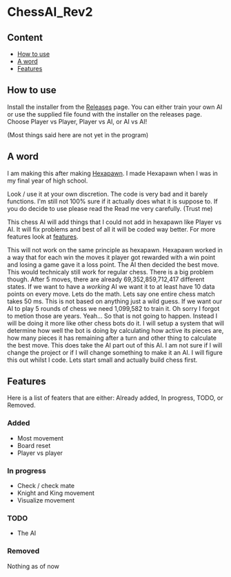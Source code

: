 # ChessAI_Rev2
## Content
* [How to use](https://github.com/MBrinks2239/ChessAI_Rev2/new/main?readme=1#how-to-use)
* [A word](https://github.com/MBrinks2239/ChessAI_Rev2/new/main?readme=1#a-word)
* [Features](https://github.com/MBrinks2239/ChessAI_Rev2/new/main?readme=1#features)

## How to use
Install the installer from the [Releases](https://github.com/MBrinks2239/ChessAI_Rev2/releases) page. 
You can either train your own AI or use the supplied file found with the installer on the releases page.
Choose Player vs Player, Player vs AI, or AI vs AI!

(Most things said here are not yet in the program)

## A word
I am making this after making [Hexapawn](https://github.com/MBrinks2239/Hexapawn). 
I made Hexapawn when I was in my final year of high school.

Look / use it at your own discretion. The code is very bad and it barely functions. 
I'm still not 100% sure if it actually does what it is suppose to.
If you do decide to use please read the Read me very carefully. (Trust me)

This chess AI will add things that I could not add in hexapawn like Player vs AI.
It will fix problems and best of all it will be coded way better. For more features look at [features](https://github.com/MBrinks2239/ChessAI_Rev2/new/main?readme=1#features).

This will not work on the same principle as hexapawn. Hexapawn worked in a way that for each win the moves it player got rewarded with a win point and losing a game gave it a loss point.
The AI then decided the best move. This would technicaly still work for regular chess. There is a big problem though. After 5 moves, there are already 69,352,859,712,417 different states. 
If we want to have a *working* AI we want it to at least have 10 data points on every move. Lets do the math. Lets say one entire chess match takes 50 ms. This is not based on anything just a wild guess.
If we want our AI to play 5 rounds of chess we need 1,099,582 to train it. Oh sorry I forgot to metion those are years. Yeah... So that is not going to happen. Instead I will be doing it more like other chess bots do it.
I will setup a system that will determine how well the bot is doing by calculating how active its pieces are, how many pieces it has remaining after a turn and other thing to calculate the best move. 
This does take the AI part out of this AI. I am not sure if I will change the project or if I will change something to make it an AI. I will figure this out whilst I code. Lets start small and actually build chess first.

## Features
Here is a list of featers that are either: Already added, In progress, TODO, or Removed.

### Added
* Most movement
* Board reset
* Player vs player

### In progress
* Check / check mate
* Knight and King movement
* Visualize movement

### TODO
* The AI

### Removed
Nothing as of now
